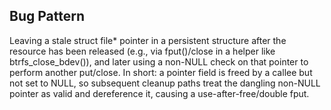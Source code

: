## Bug Pattern

Leaving a stale struct file* pointer in a persistent structure after the resource has been released (e.g., via fput()/close in a helper like btrfs_close_bdev()), and later using a non-NULL check on that pointer to perform another put/close. In short: a pointer field is freed by a callee but not set to NULL, so subsequent cleanup paths treat the dangling non-NULL pointer as valid and dereference it, causing a use-after-free/double fput.
